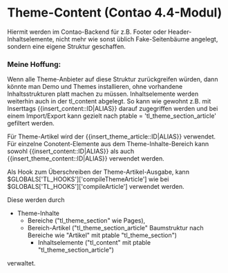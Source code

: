 # Theme-Content (Contao 4.4-Modul)

Hiermit werden im Contao-Backend für z.B. Footer oder Header-Inhaltselemente, nicht mehr wie sonst üblich Fake-Seitenbäume angelegt, sondern eine eigene Struktur geschaffen. 

### Meine Hoffung: 
Wenn alle Theme-Anbieter auf diese Struktur zurückgreifen würden, dann könnte man Demo und Themes installieren, ohne vorhandene Inhaltsstrukturen platt machen zu müssen.
Inhaltselemente werden weiterhin auch in der tl_content abgelegt. So kann wie gewohnt z.B. mit Inserttags {{insert_content::ID|ALIAS}} darauf zugegriffen werden und bei einem Import/Export kann gezielt nach ptable = 'tl_theme_section_article'  gefiltert werden.

Für Theme-Artikel wird der {{insert_theme_article::ID|ALIAS}} verwendet.
Für einzelne Conotent-Elemente aus dem Theme-Inhalte-Bereich kann sowohl {{insert_content::ID|ALIAS}} als auch {{insert_theme_content::ID|ALIAS}} verwendet werden.

Als Hook zum Überschreiben der Theme-Artikel-Ausgabe, kann $GLOBALS['TL_HOOKS']['compileThemeArticle'] wie bei $GLOBALS['TL_HOOKS']['compileArticle'] verwendet werden.

Diese werden durch 

* Theme-Inhalte
  * Bereiche ("tl_theme_section" wie Pages), 
  * Bereich-Artikel ("tl_theme_section_article" Baumstruktur nach Bereiche wie "Artikel" mit ptable "tl_theme_section")
    * Inhaltselemente ("tl_content" mit ptable "tl_theme_section_article")
    
verwaltet.


